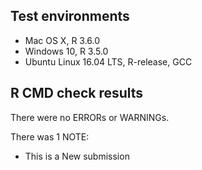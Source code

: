 ## Test environments
* Mac OS X, R 3.6.0
* Windows 10, R 3.5.0
* Ubuntu Linux 16.04 LTS, R-release, GCC


## R CMD check results
There were no ERRORs or WARNINGs. 

There was 1 NOTE:

* This is a New submission


